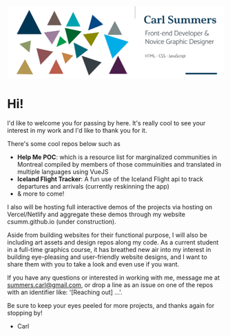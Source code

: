 ![GitHub Profile Banner](github_banner.jpg)


# Hi!

I'd like to welcome you for passing by here. It's really cool to see your interest in my work and I'd like to thank you for it.

There's some cool repos below such as 
- <strong>Help Me POC</strong>: which is a resource list for marginalized communities in Montreal compiled by members of those commuinities and translated in multiple languages using VueJS
- <strong>Iceland Flight Tracker</strong>: A fun use of the Iceland Flight api to track departures and arrivals (currently reskinning the app)
- & more to come!

I also will be hosting full interactive demos of the projects via hosting on Vercel/Netlify and aggregate these demos through my website csumm.github.io (under construction).

Aside from building websites for their functional purpose, I will also be including art assets and design repos along my code. As a current student in a full-time graphics course, it has breathed new air into my interest in building eye-pleasing and user-friendly website designs, and I want to share them with you to take a look and even use if you want.

If you have any questions or interested in working with me, message me at summers.carl@gmail.com, or drop a line as an issue on one of the repos with an identifier like: '[Reaching out] ...'.

Be sure to keep your eyes peeled for more projects, and thanks again for stopping by!
- Carl
<!--
**CSumm/CSumm** is a ✨ _special_ ✨ repository because its `README.md` (this file) appears on your GitHub profile.

Here are some ideas to get you started:

- 🔭 I’m currently working on ...
- 🌱 I’m currently learning ...
- 👯 I’m looking to collaborate on ...
- 🤔 I’m looking for help with ...
- 💬 Ask me about ...
- 📫 How to reach me: ...
- 😄 Pronouns: ...
- ⚡ Fun fact: ...
-->
